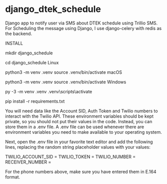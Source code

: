# django_dtek_schedule
Django app to notify user via SMS about DTEK schedule using Trillio SMS. 
For Scheduling the message using Django, I use django-celery with redis as the backend.

INSTALL

mkdir django_schedule

cd django_schedule
Linux

python3 -m venv .venv source .venv/bin/activate
macOS

python3 -m venv .venv source .venv/bin/activate
Windows

py -3 -m venv .venv .venv\scripts\activate

pip install -r requirements.txt


You will need data like the Account SID, Auth Token and Twilio numbers to interact with the Twilio API. 
These environment variables should be kept private, so you should not put their values in the code. 
Instead, you can store them in a .env file.
A .env file can be used whenever there are environment variables you need to make available to your operating system.

Next, open the .env file in your favorite text editor and add the following lines, replacing the random string placeholder values with your values:

TWILIO_ACCOUNT_SID = <YOUR TWILIO ACCOUNT SID>
TWILIO_TOKEN = <YOUR TWILIO ACCOUNT TOKEN>
TWILIO_NUMBER = <YOUR TWILIO NUMBER>
RECEIVER_NUMBER = <NUMBER YOU WANT TO SEND SMS TO >

For the phone numbers above, make sure you have entered them in E.164 format.

